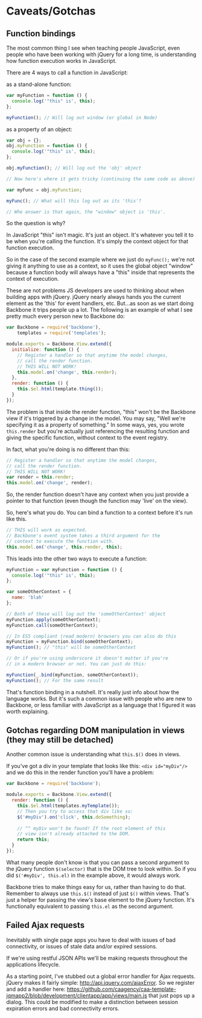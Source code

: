 # Caveats/Gotchas


## Function bindings

The most common thing I see when teaching people JavaScript, even people who have been working with jQuery for a long time, is understanding how function execution works in JavaScript. 

There are 4 ways to call a function in JavaScript:

as a stand-alone function:

```javascript
var myFunction = function () {
  console.log('"this" is', this);  
};

myFunction(); // Will log out window (or global in Node)
```

as a property of an object:

```javascript
var obj = {};
obj.myFunction = function () {
  console.log('"this" is', this);  
};

obj.myFunction(); // Will log out the 'obj' object

// Now here's where it gets tricky (continuing the same code as above)

var myFunc = obj.myFunction;

myFunc(); // What will this log out as its 'this'?

// Whe answer is that again, the "window" object is 'this'.
```

So the question is why?

In JavaScript "this" isn't magic. It's just an object. It's whatever you tell it to be when you're calling the function. It's simply the context object for that function execution.

So in the case of the second example where we just do `myFunc();` we're not giving it anything to use as a context, so it uses the global object "window" because a function body will always have a "this" inside that represents the context of execution.

These are not problems JS developers are used to thinking about when building apps with jQuery. jQuery nearly always hands you the current element as the 'this' for event handlers, etc. But...as soon as we start doing Backbone it trips people up a lot. The following is an example of what I see pretty much every person new to Backbone do:

```javascript
var Backbone = require('backbone'),
    templates = require('templates');

module.exports = Backbone.View.extend({
  initialize: function () {
    // Register a handler so that anytime the model changes, 
    // call the render function.
    // THIS WILL NOT WORK!
    this.model.on('change', this.render);
  }, 
  render: function () {
    this.$el.html(template.thing());
  }
});
```

The problem is that inside the render function, "this" won't be the Backbone view if it's triggered by a change in the model. You may say, "Well we're specifying it as a property of something." In some ways, yes, you wrote `this.render` but you're actually just referencing the resulting function and giving the specific function, without context to the event registry.

In fact, what you're doing is no different than this:

```javascript
// Register a handler so that anytime the model changes, 
// call the render function.
// THIS WILL NOT WORK!
var render = this.render;
this.model.on('change', render);
```

So, the render function doesn't have any context when you just provide a pointer to that function (even though the function may 'live' on the view). 

So, here's what you do. You can bind a function to a context before it's run like this. 

```javascript
// THIS will work as expected.
// Backbone's event system takes a third argument for the
// context to execute the function with.
this.model.on('change', this.render, this);
```

This leads into the other two ways to execute a function:

```javascript
myFunction = var myFunction = function () {
  console.log('"this" is', this);  
};

var someOtherContext = {
  name: 'blah'
};

// Both of these will log out the 'someOtherContext' object
myFunction.apply(someOtherContext); 
myFunction.call(someOtherContext);

// In ES5 compliant (read modern) browsers you can also do this
myFunction = myFunction.bind(someOtherContext);
myFunction(); // "this" will be someOtherContext

// Or if you're using underscore it doesn't matter if you're
// in a modern browser or not. You can just do this:

myFunction(_.bind(myFunction, someOtherContext));
myFunction(); // For the same result
```

That's function binding in a nutshell. It's really just info about how the language works. But it's such a common issue with people who are new to Backbone, or less familiar with JavaScript as a language that I figured it was worth explaining.


## Gotchas regarding DOM manipulation in views (they may still be detached)

Another common issue is understanding what `this.$()` does in views. 

If you've got a div in your template that looks like this: `<div id="myDiv"/>` and we do this in the render function you'll have a problem:

```javascript
var Backbone = require('backbone');

module.exports = Backbone.View.extend({
  render: function () {
    this.$el.html(templates.myTemplate());
    // Then you try to access that div like so:
    $('#myDiv').on('click', this.doSomething);
    
    // ^^ myDiv won't be found! If the root element of this
    // view isn't already attached to the DOM.
    return this;
  }
});
```

What many people don't know is that you can pass a second argument to the jQuery function `$(selector)` that is the DOM tree to look within. So if you did `$('#myDiv', this.el)` in the example above, it would always work. 

Backbone tries to make things easy for us, rather than having to do that. Remember to always use `this.$()` instead of just `$()` within views. That's just a helper for passing the view's base element to the jQuery function. It's functionally equivalent to passing `this.el` as the second argument. 


## Failed Ajax requests

Inevitably with single page apps you have to deal with issues of bad connectivity, or issues of stale data and/or expired sessions.

If we're using restful JSON APIs we'll be making requests throughout the applications lifecycle.

As a starting point, I've stubbed out a global error handler for Ajax requests. jQuery makes it fairly simple: http://api.jquery.com/ajaxError. So we register and add a handler here: https://github.com/caagency/caa-template-jqmapp2/blob/development/clientapp/app/views/main.js that just pops up a dialog. This could be modified to make a distinction between session expiration errors and bad connectivity errors. 
